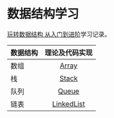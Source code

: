 数据结构学习
==========

[玩转数据结构 从入门到进阶](https://coding.imooc.com/learn/list/207.html)学习记录。


| **数据结构** | **理论及代码实现** |
| :--- | :---: |
| 数组 | [Array](https://github.com/kangxiaoning/Data-Structures-Java/tree/master/Array) |
| 栈 | [Stack](https://github.com/kangxiaoning/Data-Structures-Java/tree/master/Stack)|
| 队列 | [Queue](https://github.com/kangxiaoning/Data-Structures-Java/tree/master/Queue) |
| 链表 | [LinkedList](https://github.com/kangxiaoning/Data-Structures-Java/tree/master/LinkedList) |


